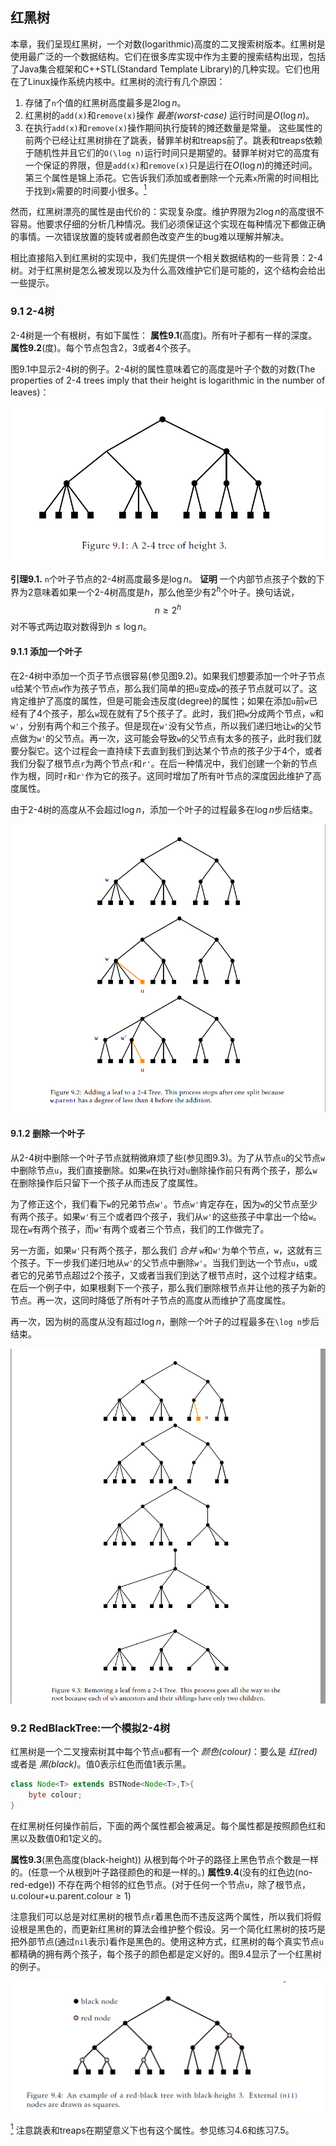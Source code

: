 ## 红黑树
本章，我们呈现红黑树，一个对数(logarithmic)高度的二叉搜索树版本。红黑树是使用最广泛的一个数据结构。它们在很多库实现中作为主要的搜索结构出现，包括了Java集合框架和C++STL(Standard Template Library)的几种实现。它们也用在了Linux操作系统内核中。红黑树的流行有几个原因：
1. 存储了`n`个值的红黑树高度最多是$2\log n$。
2. 红黑树的`add(x)`和`remove(x)`操作 _最差(worst-case)_ 运行时间是$O(\log n)$。
3. 在执行`add(x)`和`remove(x)`操作期间执行旋转的摊还数量是常量。
这些属性的前两个已经让红黑树排在了跳表，替罪羊树和treaps前了。跳表和treaps依赖于随机性并且它们的`O(\log n)`运行时间只是期望的。替罪羊树对它的高度有一个保证的界限，但是`add(x)`和`remove(x)`只是运行在$O(\log n)$的摊还时间。第三个属性是锦上添花。它告诉我们添加或者删除一个元素`x`所需的时间相比于找到`x`需要的时间要小很多。[<sup id="content1">1</sup>](#1)

然而，红黑树漂亮的属性是由代价的：实现复杂度。维护界限为$2\log n$的高度很不容易。他要求仔细的分析几种情况。我们必须保证这个实现在每种情况下都做正确的事情。一次错误放置的旋转或者颜色改变产生的bug难以理解并解决。

相比直接陷入到红黑树的实现中，我们先提供一个相关数据结构的一些背景：2-4树。对于红黑树是怎么被发现以及为什么高效维护它们是可能的，这个结构会给出一些提示。

### 9.1 2-4树
2-4树是一个有根树，有如下属性：
__属性9.1__(高度)。所有叶子都有一样的深度。
__属性9.2__(度)。每个节点包含2，3或者4个孩子。

图9.1中显示2-4树的例子。2-4树的属性意味着它的高度是叶子个数的对数(The properties of 2-4 trees imply that their height is logarithmic in the number of leaves)：

![figure9.1.png ""](figure9.1.png "高度为3的2-4树")

__引理9.1.__ `n`个叶子节点的2-4树高度最多是$\log n$。
__证明__ 一个内部节点孩子个数的下界为2意味着如果一个2-4树高度是$h$，那么他至少有$2^h$个叶子。换句话说，
$$n\ge 2^h$$
对不等式两边取对数得到$h\le \log n$。

#### 9.1.1 添加一个叶子
在2-4树中添加一个页子节点很容易(参见图9.2)。如果我们想要添加一个叶子节点`u`给某个节点`w`作为孩子节点，那么我们简单的把`u`变成`w`的孩子节点就可以了。这肯定维护了高度的属性，但是可能会违反度(degree)的属性；如果在添加`u`前`w`已经有了4个孩子，那么`w`现在就有了5个孩子了。此时，我们把`w`分成两个节点，`w`和`w'`，分别有两个和三个孩子。但是现在`w'`没有父节点，所以我们递归地让`w`的父节点做为`w'`的父节点。再一次，这可能会导致`w`的父节点有太多的孩子，此时我们就要分裂它。这个过程会一直持续下去直到我们到达某个节点的孩子少于4个，或者我们分裂了根节点`r`为两个节点`r`和`r'`。在后一种情况中，我们创建一个新的节点作为根，同时`r`和`r'`作为它的孩子。这同时增加了所有叶节点的深度因此维护了高度属性。

由于2-4树的高度从不会超过$\log n$，添加一个叶子的过程最多在$\log n$步后结束。

![figure9.2.png "2-4树增加一个叶子节点。这个过程会在某一分裂后停止，因为在添加前w.parent的度小于4"](figure9.2.png "2-4树增加一个叶子节点。这个过程会在某一分裂后停止，因为在添加前w.parent的度小于4")

#### 9.1.2 删除一个叶子
从2-4树中删除一个叶子节点就稍微麻烦了些(参见图9.3)。为了从节点`u`的父节点`w`中删除节点`u`，我们直接删除。如果`w`在执行对`u`删除操作前只有两个孩子，那么`w`在删除操作后只留下一个孩子从而违反了度属性。

为了修正这个，我们看下`w`的兄弟节点`w'`。节点`w'`肯定存在，因为`w`的父节点至少有两个孩子。如果`w'`有三个或者四个孩子，我们从`w'`的这些孩子中拿出一个给`w`。现在`w`有两个孩子，而`w'`有两个或者三个节点，我们的工作做完了。

另一方面，如果`w'`只有两个孩子，那么我们 _合并_ `w`和`w'`为单个节点，`w`，这就有三个孩子。下一步我们递归地从`w'`的父节点中删除`w'`。当我们到达一个节点`u`，`u`或者它的兄弟节点超过2个孩子，又或者当我们到达了根节点时，这个过程才结束。在后一个例子中，如果根剩下一个孩子，那么我们删除根节点并让他的孩子为新的节点。再一次，这同时降低了所有叶子节点的高度从而维护了高度属性。

再一次，因为树的高度从没有超过$\log n$，删除一个叶子的过程最多在`\log n`步后结束。

![figure9.3.png "从2-4树中删除一个节点。这个过程会一直走到根节点因为u的所有先祖以及它的兄弟都只有两个孩子"](figure9.3.png "从2-4树中删除一个节点。这个过程会一直走到根节点因为u的所有先祖以及它的兄弟都只有两个孩子")

### 9.2 RedBlackTree:一个模拟2-4树
红黑树是一个二叉搜索树其中每个节点`u`都有一个 _颜色(colour)_：要么是 _红(red)_ 或者是 _黑(black)_。值0表示红色而值1表示黑。
```Java
class Node<T> extends BSTNode<Node<T>,T>{
    byte colour;
}
```
在红黑树任何操作前后，下面的两个属性都会被满足。每个属性都是按照颜色红和黑以及数值0和1定义的。

__属性9.3__(黑色高度(black-height)) 从根到每个叶子的路径上黑色节点个数是一样的。(任意一个从根到叶子路径颜色的和是一样的。)
__属性9.4__(没有的红色边(no-red-edge)) 不存在两个相邻的红色节点。(对于任何一个节点`u`，除了根节点，$\text{u.colour+u.parent.colour}\ge 1$)

注意我们可以总是对红黑树的根节点`r`着黑色而不违反这两个属性，所以我们将假设根是黑色的，而更新红黑树的算法会维护整个假设。另一个简化红黑树的技巧是把外部节点(通过`nil`表示)看作是黑色的。使用这种方式，红黑树的每个真实节点`u`都精确的拥有两个孩子，每个孩子的颜色都是定义好的。图9.4显示了一个红黑树的例子。

![figure9.4.png "黑色高度为3的红黑树例子。外部节点(nil)用黑色方块表示"](figure9.4.png "黑色高度为3的红黑树例子。外部节点(nil)用黑色方块表示")




[<sup id="1">1</sup>](#content1) 注意跳表和treaps在期望意义下也有这个属性。参见练习4.6和练习7.5。